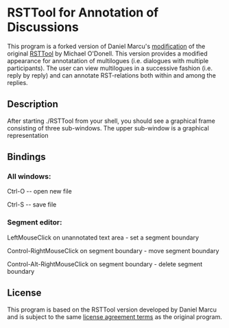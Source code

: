 # RSTTool for Annotation of Discussions

This program is a forked version of Daniel Marcu's
[modification](http://www.isi.edu/publications/licensed-sw/RSTTool/)
of the original [RSTTool](http://www.wagsoft.com/RSTTool/) by Michael
O'Donell.  This version provides a modified appearance for
annotatation of multilogues (i.e. dialogues with multiple
participants).  The user can view multilogues in a successive fashion
(i.e. reply by reply) and can annotate RST-relations both within and
among the replies.


## Description

After starting ./RSTTool from your shell, you should see a graphical
frame consisting of three sub-windows.  The upper sub-window is a
graphical representation


## Bindings

### All windows:

Ctrl-O -- open new file

Ctrl-S -- save file

### Segment editor:

LeftMouseClick on unannotated text area - set a segment boundary

Control-RightMouseClick on segment boundary - move segment boundary

Control-Alt-RightMouseClick on segment boundary - delete segment boundary

## License

This program is based on the RSTTool version developed by Daniel Marcu
and is subject to the same [license agreement
terms](http://www.isi.edu/publications/licensed-sw/RSTTool/) as the
original program.
